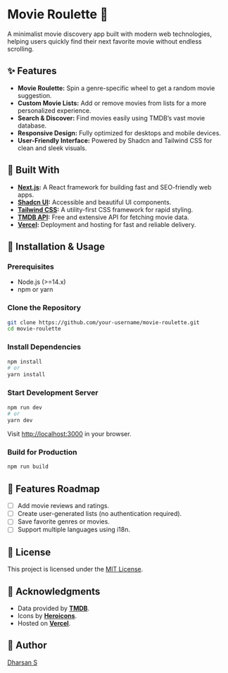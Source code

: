 # Movie Roulette 🎥

A minimalist movie discovery app built with modern web technologies, helping users quickly find their next favorite movie without endless scrolling.

## ✨ Features
- **Movie Roulette:** Spin a genre-specific wheel to get a random movie suggestion.
- **Custom Movie Lists:** Add or remove movies from lists for a more personalized experience.
- **Search & Discover:** Find movies easily using TMDB’s vast movie database.
- **Responsive Design:** Fully optimized for desktops and mobile devices.
- **User-Friendly Interface:** Powered by Shadcn and Tailwind CSS for clean and sleek visuals.

## 🔧 Built With
- **[Next.js](https://nextjs.org/):** A React framework for building fast and SEO-friendly web apps.
- **[Shadcn UI](https://shadcn.dev/):** Accessible and beautiful UI components.
- **[Tailwind CSS](https://tailwindcss.com/):** A utility-first CSS framework for rapid styling.
- **[TMDB API](https://www.themoviedb.org/documentation/api):** Free and extensive API for fetching movie data.
- **[Vercel](https://vercel.com/):** Deployment and hosting for fast and reliable delivery.

## 🚀 Installation & Usage
### Prerequisites
- Node.js (>=14.x)
- npm or yarn

### Clone the Repository
```bash
git clone https://github.com/your-username/movie-roulette.git
cd movie-roulette
```

### Install Dependencies
```bash
npm install
# or
yarn install
```

### Start Development Server
```bash
npm run dev
# or
yarn dev
```
Visit [http://localhost:3000](http://localhost:3000) in your browser.

### Build for Production
```bash
npm run build
```

## 🌟 Features Roadmap
- [ ] Add movie reviews and ratings.
- [ ] Create user-generated lists (no authentication required).
- [ ] Save favorite genres or movies.
- [ ] Support multiple languages using i18n.

## 📄 License
This project is licensed under the [MIT License](LICENSE).

## 🙌 Acknowledgments
- Data provided by **[TMDB](https://www.themoviedb.org/)**.
- Icons by **[Heroicons](https://heroicons.com/)**.
- Hosted on **[Vercel](https://vercel.com/)**.

## 👤 Author
[Dharsan S](https://github.com/dharsan-0111)

